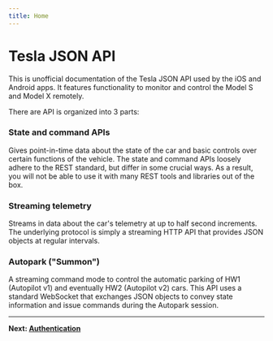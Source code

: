 ```yaml
---
title: Home
---
```


# Tesla JSON API

This is unofficial documentation of the Tesla JSON API used by the iOS and Android apps.
It features functionality to monitor and control the Model S and Model X remotely.

There are API is organized into 3 parts:

### State and command APIs
Gives point-in-time data about the state of the car and basic controls over certain functions of the vehicle.
The state and command APIs loosely adhere to the REST standard, but differ in some crucial ways. As a result,
you will not be able to use it with many REST tools and libraries out of the box.

### Streaming telemetry
Streams in data about the car's telemetry at up to half second increments.
The underlying protocol is simply a streaming HTTP API that provides JSON objects at regular intervals.

### Autopark ("Summon")
A streaming command mode to control the automatic parking of HW1 (Autopilot v1) and eventually HW2 (Autopilot v2) cars.
This API uses a standard WebSocket that exchanges JSON objects to convey state information and issue commands during the Autopark session.

---

**Next: [Authentication](/authentication)**

